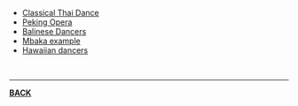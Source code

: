 - [Classical Thai Dance](https://www.google.com/search?q=classical+thai+dance&sxsrf=ALiCzsYz0nw6xv3js-FBXpytiszlHi7cMw:1664339046305&source=lnms&tbm=isch&sa=X&ved=2ahUKEwiV5Y-N0rb6AhUM-TgGHVD4AVgQ_AUoAnoECAMQBA&cshid=1664339273824068&biw=1599&bih=757&dpr=1#imgrc=lYmd8lboJ0V41M)
- [Peking Opera](https://en.wikipedia.org/wiki/Peking_opera)
- [Balinese Dancers](https://www.google.com/search?q=Balinese+dancer&tbm=isch&ved=2ahUKEwiT9pfb0rb6AhU6_zgGHQu7DasQ2-cCegQIABAA&oq=Balinese+dancer&gs_lcp=CgNpbWcQAzIFCAAQgAQyBQgAEIAEMgUIABCABDIFCAAQgAQyBQgAEIAEMgUIABCABDIFCAAQgAQyBQgAEIAEMgUIABCABDIFCAAQgAQ6BwgAELEDEEM6BAgjECc6BAgAEEM6CAgAEIAEELEDOggIABCxAxCDAToLCAAQgAQQsQMQgwE6BggAEB4QBToGCAAQHhAIUMfQA1jR-ANghfoDaAZwAHgAgAGcAYgB3xaSAQQwLjIwmAEAoAEBqgELZ3dzLXdpei1pbWfAAQE&sclient=img&ei=Cs0zY5NJuv7j4Q-L9rbYCg&bih=757&biw=1599#imgrc=wlht2cCiKhFEMM)
- [Mbaka example](https://commons.wikimedia.org/wiki/File:Mbaka-conjuration.jpg)
- [Hawaiian dancers](https://www.google.com/search?q=hawaiian+hula&tbm=isch&ved=2ahUKEwjMtLXN1bb6AhWiNaYKHeMYDPcQ2-cCegQIABAA&oq=hawaiian+hula&gs_lcp=CgNpbWcQAzIFCAAQgAQyBQgAEIAEMgUIABCABDIFCAAQgAQyBQgAEIAEMgUIABCABDIFCAAQgAQyBQgAEIAEMgUIABCABDIFCAAQgAQ6BAgjECc6BAgAEENQqAtYpw5gng9oAHAAeACAAa4BiAH9BJIBAzAuNJgBAKABAaoBC2d3cy13aXotaW1nwAEB&sclient=img&ei=EtAzY8zjGqLrmAXjsbC4Dw&bih=757&biw=1599#imgrc=WB0uS9lMmn00ZM&imgdii=x2V7aNrLbEkLjM)

<br>

---
**[BACK](AsianClassicalDance.md)**